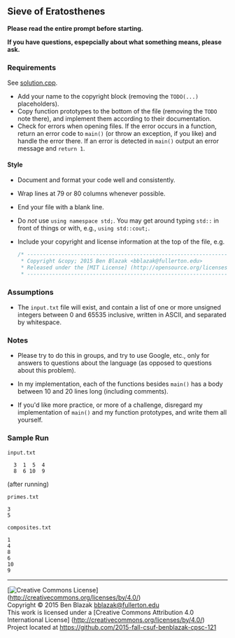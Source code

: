 ## Sieve of Eratosthenes

**Please read the entire prompt before starting.**

**If you have questions, espepcially about what something means, please ask.**

### Requirements

See [solution.cpp](./solution.cpp).

- Add your name to the copyright block (removing the `TODO(...)` placeholders).
- Copy function prototypes to the bottom of the file (removing the `TODO` note
  there), and implement them according to their documentation.
- Check for errors when opening files.  If the error occurs in a function,
  return an error code to `main()` (or throw an exception, if you like) and
  handle the error there.  If an error is detected in `main()` output an error
  message and `return 1`.

#### Style
- Document and format your code well and consistently.
- Wrap lines at 79 or 80 columns whenever possible.
- End your file with a blank line.
- Do *not* use `using namespace std;`.  You may get around typing `std::` in
  front of things or with, e.g., `using std::cout;`.
- Include your copyright and license information at the top of the file, e.g.

    ```c++
    /* ----------------------------------------------------------------------------
     * Copyright &copy; 2015 Ben Blazak <bblazak@fullerton.edu>
     * Released under the [MIT License] (http://opensource.org/licenses/MIT)
     * ------------------------------------------------------------------------- */
    ```

### Assumptions

- The `input.txt` file will exist, and contain a list of one or more unsigned
  integers between 0 and 65535 inclusive, written in ASCII, and separated by
  whitespace.

### Notes

- Please try to do this in groups, and try to use Google, etc., only for
  answers to questions about the language (as opposed to questions about this
  problem).

- In my implementation, each of the functions besides `main()` has a body
  between 10 and 20 lines long (including comments).

- If you'd like more practice, or more of a challenge, disregard my
  implementation of `main()` and my function prototypes, and write them all
  yourself.

### Sample Run

`input.txt`
```
  3  1  5  4
  8  6 10  9
```

(after running)

`primes.txt`
```
3
5
```

`composites.txt`
```
1
4
8
6
10
9
```


-------------------------------------------------------------------------------
[![Creative Commons License](https://i.creativecommons.org/l/by/4.0/88x31.png)]
(http://creativecommons.org/licenses/by/4.0/)  
Copyright &copy; 2015 Ben Blazak <bblazak@fullerton.edu>  
This work is licensed under a [Creative Commons Attribution 4.0 International
License] (http://creativecommons.org/licenses/by/4.0/)  
Project located at <https://github.com/2015-fall-csuf-benblazak-cpsc-121>

